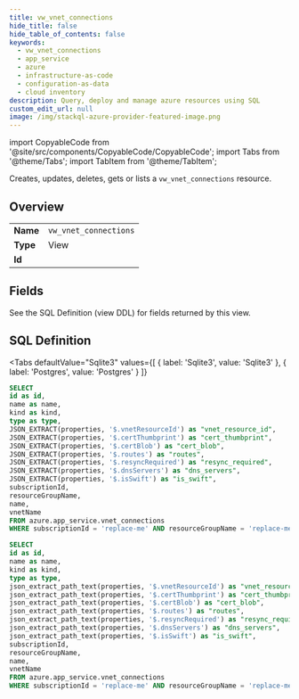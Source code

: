 ```yaml
--- 
title: vw_vnet_connections
hide_title: false
hide_table_of_contents: false
keywords:
  - vw_vnet_connections
  - app_service
  - azure
  - infrastructure-as-code
  - configuration-as-data
  - cloud inventory
description: Query, deploy and manage azure resources using SQL
custom_edit_url: null
image: /img/stackql-azure-provider-featured-image.png
---
```


import CopyableCode from '@site/src/components/CopyableCode/CopyableCode';
import Tabs from '@theme/Tabs';
import TabItem from '@theme/TabItem';

Creates, updates, deletes, gets or lists a <code>vw_vnet_connections</code> resource.

## Overview
<table><tbody>
<tr><td><b>Name</b></td><td><code>vw_vnet_connections</code></td></tr>
<tr><td><b>Type</b></td><td>View</td></tr>
<tr><td><b>Id</b></td><td><CopyableCode code="azure.app_service.vw_vnet_connections" /></td></tr>
</tbody></table>

## Fields

See the SQL Definition (view DDL) for fields returned by this view.

## SQL Definition

<Tabs
defaultValue="Sqlite3"
values={[
{ label: 'Sqlite3', value: 'Sqlite3' },
{ label: 'Postgres', value: 'Postgres' }
]}
>
<TabItem value="Sqlite3">

```sql
SELECT
id as id,
name as name,
kind as kind,
type as type,
JSON_EXTRACT(properties, '$.vnetResourceId') as "vnet_resource_id",
JSON_EXTRACT(properties, '$.certThumbprint') as "cert_thumbprint",
JSON_EXTRACT(properties, '$.certBlob') as "cert_blob",
JSON_EXTRACT(properties, '$.routes') as "routes",
JSON_EXTRACT(properties, '$.resyncRequired') as "resync_required",
JSON_EXTRACT(properties, '$.dnsServers') as "dns_servers",
JSON_EXTRACT(properties, '$.isSwift') as "is_swift",
subscriptionId,
resourceGroupName,
name,
vnetName
FROM azure.app_service.vnet_connections
WHERE subscriptionId = 'replace-me' AND resourceGroupName = 'replace-me' AND name = 'replace-me' AND vnetName = 'replace-me';
```

</TabItem>
<TabItem value="Postgres">

```sql
SELECT
id as id,
name as name,
kind as kind,
type as type,
json_extract_path_text(properties, '$.vnetResourceId') as "vnet_resource_id",
json_extract_path_text(properties, '$.certThumbprint') as "cert_thumbprint",
json_extract_path_text(properties, '$.certBlob') as "cert_blob",
json_extract_path_text(properties, '$.routes') as "routes",
json_extract_path_text(properties, '$.resyncRequired') as "resync_required",
json_extract_path_text(properties, '$.dnsServers') as "dns_servers",
json_extract_path_text(properties, '$.isSwift') as "is_swift",
subscriptionId,
resourceGroupName,
name,
vnetName
FROM azure.app_service.vnet_connections
WHERE subscriptionId = 'replace-me' AND resourceGroupName = 'replace-me' AND name = 'replace-me' AND vnetName = 'replace-me';
```

</TabItem>
</Tabs>
